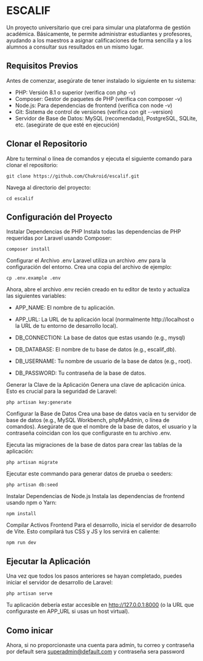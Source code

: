 # ESCALIF
Un proyecto universitario que crei para simular una plataforma de gestión académica. Básicamente, te permite administrar estudiantes y profesores, ayudando a los maestros a asignar calificaciones de forma sencilla y a los alumnos a consultar sus resultados en un mismo lugar.

## Requisitos Previos
Antes de comenzar, asegúrate de tener instalado lo siguiente en tu sistema:

- PHP: Versión 8.1 o superior (verifica con php -v)
- Composer: Gestor de paquetes de PHP (verifica con composer -v)
- Node.js: Para dependencias de frontend (verifica con node -v)
- Git: Sistema de control de versiones (verifica con git --version)
- Servidor de Base de Datos: MySQL (recomendado), PostgreSQL, SQLite, etc. (asegúrate de que esté en ejecución)

## Clonar el Repositorio
Abre tu terminal o línea de comandos y ejecuta el siguiente comando para clonar el repositorio:
```
git clone https://github.com/Chukroid/escalif.git
```

Navega al directorio del proyecto:
```
cd escalif
```

## Configuración del Proyecto
Instalar Dependencias de PHP
Instala todas las dependencias de PHP requeridas por Laravel usando Composer:
```
composer install
```

Configurar el Archivo .env
Laravel utiliza un archivo .env para la configuración del entorno. Crea una copia del archivo de ejemplo:
```
cp .env.example .env
```

Ahora, abre el archivo .env recién creado en tu editor de texto y actualiza las siguientes variables:

- APP_NAME: El nombre de tu aplicación.

- APP_URL: La URL de tu aplicación local (normalmente http://localhost o la URL de tu entorno de desarrollo local).

- DB_CONNECTION: La base de datos que estas usando (e.g., mysql)

- DB_DATABASE: El nombre de tu base de datos (e.g., escalif_db).

- DB_USERNAME: Tu nombre de usuario de la base de datos (e.g., root).

- DB_PASSWORD: Tu contraseña de la base de datos.


Generar la Clave de la Aplicación
Genera una clave de aplicación única. Esto es crucial para la seguridad de Laravel:
```
php artisan key:generate
```

Configurar la Base de Datos
Crea una base de datos vacía en tu servidor de base de datos (e.g., MySQL Workbench, phpMyAdmin, o línea de comandos). Asegúrate de que el nombre de la base de datos, el usuario y la contraseña coincidan con los que configuraste en tu archivo .env.

Ejecuta las migraciones de la base de datos para crear las tablas de la aplicación:
```
php artisan migrate
```

Ejecutar este commando para generar datos de prueba o seeders:
```
php artisan db:seed
```

Instalar Dependencias de Node.js
Instala las dependencias de frontend usando npm o Yarn:
```
npm install
```

Compilar Activos Frontend
Para el desarrollo, inicia el servidor de desarrollo de Vite. Esto compilará tus CSS y JS y los servirá en caliente:
```
npm run dev
```

## Ejecutar la Aplicación
Una vez que todos los pasos anteriores se hayan completado, puedes iniciar el servidor de desarrollo de Laravel:
```
php artisan serve
```

Tu aplicación debería estar accesible en http://127.0.0.1:8000 (o la URL que configuraste en APP_URL si usas un host virtual).

## Como inicar
Ahora, si no proporcionaste una cuenta para admin, tu correo y contraseña por default sera superadmin@default.com y contraseña sera password